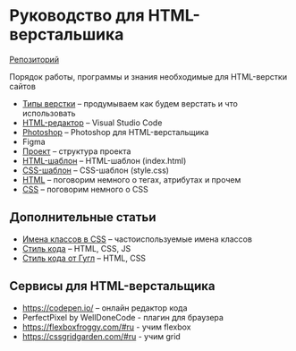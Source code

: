 # Руководство для HTML-верстальшика
[Репозиторий](https://github.com/damir-art/web-layout)

Порядок работы, программы и знания необходимые для HTML-верстки сайтов

* [Типы верстки](https://damir-art.github.io/web-layout/type-layout/) &ndash; продумываем как будем верстать и что использовать
* [HTML-редактор](https://damir-art.github.io/visual-studio-code/) &ndash; Visual Studio Code
* [Photoshop](https://damir-art.github.io/web-layout/photoshop/) &ndash; Photoshop для HTML-верстальщика
* Figma
* [Проект](https://damir-art.github.io/web-layout/project/) &ndash; структура проекта
* [HTML-шаблон](https://gist.github.com/damir-art/e9b4ca2fbc76227ace4820d01210df4d) &ndash; HTML-шаблон (index.html)
* [CSS-шаблон](https://gist.github.com/damir-art/8cadb788f1a52d82a80b8bace68b588b) &ndash; CSS-шаблон (style.css)
* [HTML](https://damir-art.github.io/web-layout/html/) &ndash; поговорим немного о тегах, атрибутах и прочем
* [CSS](https://damir-art.github.io/web-layout/css/) &ndash; поговорим немного о CSS

## Дополнительные статьи
* [Имена классов в CSS](https://github.com/yoksel/common-words) &ndash; частоиспользуемые имена классов
* [Стиль кода](http://codeguide.academy/) &ndash; HTML, CSS, JS
* [Стиль кода от Гугл](https://habr.com/ru/post/143452/) &ndash; HTML, CSS

## Сервисы для HTML-верстальщика
* https://codepen.io/ &ndash; онлайн редактор кода
* PerfectPixel by WellDoneCode - плагин для браузера
* https://flexboxfroggy.com/#ru - учим flexbox
* https://cssgridgarden.com/#ru - учим grid
